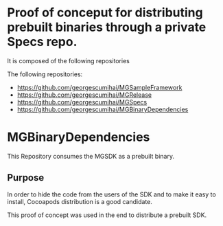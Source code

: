 # Proof of conceput for distributing prebuilt binaries through a private Specs repo.
It is composed of the following repositories 

The following repositories: 
* https://github.com/georgescumihai/MGSampleFramework
* https://github.com/georgescumihai/MGRelease
* https://github.com/georgescumihai/MGSpecs
* https://github.com/georgescumihai/MGBinaryDependencies

# MGBinaryDependencies
This Repository consumes the MGSDK as a prebuilt binary.

## Purpose
In order to hide the code from the users of the SDK and to make it easy to install, Cocoapods distribution is a good candidate.

This proof of concept was used in the end to distribute a prebuilt SDK.
